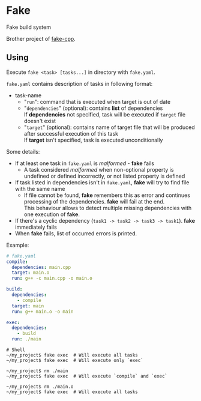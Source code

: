 # Fake

Fake build system

Brother project of [fake-cpp](https://github.com/BurnBirdX7/jetbrains_fake_cpp).

## Using

Execute `fake <task> [tasks...]` in directory with `fake.yaml`.

`fake.yaml` contains description of tasks in following format:
 * task-name
   * "`run`": command that is executed when target is out of date
   * "`dependencies`" (optional): contains **list** of dependencies\
     If **dependencies** not specified, task will be executed if `target` file doesn't exist
   * "`target`" (optional): contains name of target file that will be produced
    after successful execution of this task\
    If **target** isn't specified, task is executed unconditionally

Some details:
 * If at least one task in `fake.yaml` is *malformed* - **fake** fails
   * A task considered *malformed* when non-optional property is undefined or defined incorrectly,
   or not listed property is defined
 * If task listed in dependencies isn't in `fake.yaml`, **fake** will try to find file with the same name
   * If file cannot be found, **fake** remembers this as error and continues processing of the dependencies.
     **fake** will fail at the end.\
     This behaviour allows to detect multiple missing dependencies with one execution of **fake**.
 * If there's a cyclic dependency (`task1 -> task2 -> task3 -> task1`). **fake** immediately fails
 * When **fake** fails, list of occurred errors is printed.

Example:
```yaml
# fake.yaml
compile:
  dependencies: main.cpp
  target: main.o
  run: g++ -c main.cpp -o main.o

build:
  dependencies:
    - compile
  target: main
  run: g++ main.o -o main

exec:
  dependencies:
    - build
  run: ./main
```

```shell
# Shell
~/my_project$ fake exec  # Will execute all tasks
~/my_project$ fake exec  # Will execute only `exec`

~/my_project$ rm ./main
~/my_project$ fake exec  # Will execute `compile` and `exec`

~/my_project$ rm ./main.o
~/my_project$ fake exec  # Will execute all tasks
```
